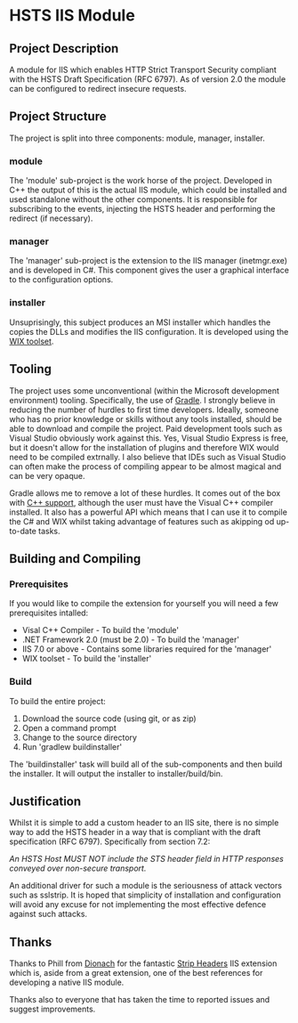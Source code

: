 # HSTS IIS Module #

## Project Description ##
A module for IIS which enables HTTP Strict Transport Security compliant with the HSTS Draft Specification (RFC 6797). As of version 2.0 the module can be configured to redirect insecure requests.

## Project Structure ##
The project is split into three components: module, manager, installer.

### module ###
The 'module' sub-project is the work horse of the project. Developed in C++ the output of this is the actual IIS module, which could be installed and used standalone without the other components. It is responsible for subscribing to the events, injecting the HSTS header and performing the redirect (if necessary).

### manager ###
The 'manager' sub-project is the extension to the IIS manager (inetmgr.exe) and is developed in C#. This component gives the user a graphical interface to the configuration options.

### installer ###
Unsuprisingly, this subject produces an MSI installer which handles the copies the DLLs and modifies the IIS configuration. It is developed using the [WIX toolset](http://wixtoolset.org/).

## Tooling ##
The project uses some unconventional (within the Microsoft development environment) tooling. Specifically, the use of [Gradle](http://www.gradle.org/). I strongly believe in reducing the number of hurdles to first time developers. Ideally, someone who has no prior knowledge or skills without any tools installed, should be able to download and compile the project. Paid development tools such as Visual Studio obviously work against this. Yes, Visual Studio Express is free, but it doesn't allow for the installation of plugins and therefore WIX would need to be compiled extrnally. I also believe that IDEs such as Visual Studio can often make the process of compiling appear to be almost magical and can be very opaque.

Gradle allows me to remove a lot of these hurdles. It comes out of the box with [C++ support](http://www.gradle.org/docs/current/userguide/nativeBinaries.html), although the user must have the Visual C++ compiler installed. It also has a powerful API which means that I can use it to compile the C# and WIX whilst taking advantage of features such as akipping od up-to-date tasks.

## Building and Compiling ##

### Prerequisites ###
If you would like to compile the extension for yourself you will need a few prerequisites intalled:
* Visal C++ Compiler - To build the 'module'
* .NET Framework 2.0 (must be 2.0) - To build the 'manager'
* IIS 7.0 or above - Contains some libraries required for the 'manager'
* WIX toolset - To build the 'installer'

### Build ###
To build the entire project:
1. Download the source code (using git, or as zip)
2. Open a command prompt
3. Change to the source directory
4. Run 'gradlew buildinstaller'

The 'buildinstaller' task will build all of the sub-components and then build the installer. It will output the installer to installer/build/bin.

## Justification ##
Whilst it is simple to add a custom header to an IIS site, there is no simple way to add the HSTS header in a way that is compliant with the draft specification (RFC 6797). Specifically from section 7.2:

_An HSTS Host MUST NOT include the STS header field in HTTP responses conveyed over non-secure transport._

An additional driver for such a module is the seriousness of attack vectors such as sslstrip. It is hoped that simplicity of installation and configuration will avoid any excuse for not implementing the most effective defence against such attacks.

## Thanks ##

Thanks to Phill from [Dionach](http://www.dionach.com/) for the fantastic [Strip Headers](https://github.com/Dionach/StripHeaders/) IIS extension which is, aside from a great extension, one of the best references for developing a native IIS module.

Thanks also to everyone that has taken the time to reported issues and suggest improvements.